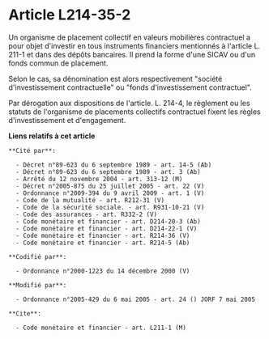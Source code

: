 # Article L214-35-2

Un organisme de placement collectif en valeurs mobilières contractuel a pour objet d'investir en tous instruments financiers
mentionnés à l'article L. 211-1 et dans des dépôts bancaires. Il prend la forme d'une SICAV ou d'un fonds commun de
placement.

Selon le cas, sa dénomination est alors respectivement "société d'investissement contractuelle" ou "fonds d'investissement
contractuel".

Par dérogation aux dispositions de l'article. L. 214-4, le règlement ou les statuts de l'organisme de placements collectifs
contractuel fixent les règles d'investissement et d'engagement.

**Liens relatifs à cet article**

	**Cité par**:

	  - Décret n°89-623 du 6 septembre 1989 - art. 14-5 (Ab)
	  - Décret n°89-623 du 6 septembre 1989 - art. 3 (Ab)
	  - Arrêté du 12 novembre 2004 - art. 313-12 (M)
	  - Décret n°2005-875 du 25 juillet 2005 - art. 22 (V)
	  - Ordonnance n°2009-394 du 9 avril 2009 - art. 1 (V)
	  - Code de la mutualité - art. R212-31 (V)
	  - Code de la sécurité sociale. - art. R931-10-21 (V)
	  - Code des assurances - art. R332-2 (V)
	  - Code monétaire et financier - art. D214-20-3 (Ab)
	  - Code monétaire et financier - art. D214-22-1 (V)
	  - Code monétaire et financier - art. R214-36 (V)
	  - Code monétaire et financier - art. R214-5 (Ab)

	**Codifié par**:

	  - Ordonnance n°2000-1223 du 14 décembre 2000 (V)

	**Modifié par**:

	  - Ordonnance n°2005-429 du 6 mai 2005 - art. 24 () JORF 7 mai 2005

	**Cite**:

	  - Code monétaire et financier - art. L211-1 (M)
